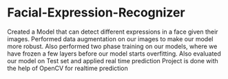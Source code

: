 # Facial-Expression-Recognizer
Created a Model that can detect different expressions in a face given their images.
Performed data augmentation on our images to make our model more robust. 
Also performed two phase training on our models, where we have frozen a few layers before our model starts overfitting. 
Also evaluated our model on Test set and applied real time prediction
Project is done with the help of OpenCV for realtime prediction
